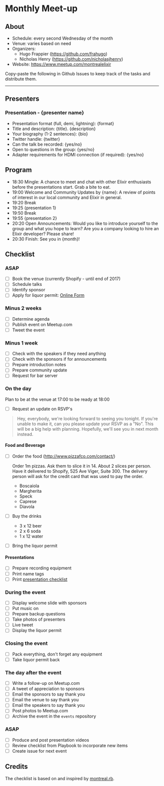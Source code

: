 # Monthly Meet-up

## About

* Schedule: every second Wednesday of the month
* Venue: varies based on need
* Organizers:
    * Hugo Frappier (https://github.com/frahugo)
    * Nicholas Henry (https://github.com/nicholasjhenry)
* Website: https://www.meetup.com/montrealelixir

Copy-paste the following in Github Issues to keep track of the tasks and distribute them.

<hr>

## Presenters

### Presentation - {presenter name}

- Presentation format (full, demi, lightning): {format}
- Title and description: {title}. {description}
- Your biography (1-2 sentences): {bio}
- Twitter handle: {twitter} 
- Can the talk be recorded: {yes/no} 
- Open to questions in the group: {yes/no} 
- Adapter requirements for HDMI connection (if required): {yes/no}

## Program

- 18:30 Mingle: A chance to meet and chat with other Elixir enthusiasts before the presentations start. Grab a bite to eat.
- 19:00 Welcome and Community Updates by {name}: A review of points of interest in our local community and Elixir in general. 
- 19:20 Break
- 19:25 {presentation 1}
- 19:50 Break
- 19:55 {presentation 2}
- 20:20 Open Announcements: Would you like to introduce yourself to the group and what you hope to learn? Are you a company looking to hire an Elixir developer? Please share!
- 20:30 Finish: See you in {month}!

## Checklist

### ASAP

- [ ] Book the venue (currently Shopify - until end of 2017)
- [ ] Schedule talks
- [ ] Identify sponsor
- [ ] Apply for liquor permit: [Online Form](https://pes.securitepublique.gouv.qc.ca/acolyte/facettes/permis/captcha.faces?sid=0QJY03KP9RKWS)

###  Minus 2 weeks

- [ ] Determine agenda
- [ ] Publish event on Meetup.com
- [ ] Tweet the event

### Minus 1 week

- [ ] Check with the speakers if they need anything
- [ ] Check with the sponsors if for announcements
- [ ] Prepare introduction notes
- [ ] Prepare community update
- [ ] Request for bar server

### On the day

Plan to be at the venue at 17:00 to be ready at 18:00

- [ ] Request an update on RSVP's

> Hey, everybody, we're looking forward to seeing you tonight. If you're unable to make it, can you please update your RSVP as a "No". This will be a big help with planning. Hopefully, we'll see you in next month instead.

#### Food and Beverage

- [ ] Order the food (http://www.pizzafco.com/contact/)  

  Order 1m pizzas. Ask them to slice it in 14. About 2 slices per person. 
  Have it delivered to Shopify, 525 Ave Viger, Suite 300. The   delivery person will ask for the credit card that was used to pay the order.

  - Boscaiola
  - Margherita
  - Speck
  - Caprese	
  - Diavola

- [ ] Buy the drinks
  - 3 x 12 beer
  - 2 x 6 soda
  - 1 x 12 water
- [ ] Bring the liquor permit

#### Presentations
  
- [ ] Prepare recording equipment
- [ ] Print name tags
- [ ] Print [presentation checklist](https://github.com/montrealelixir/playbook/issues/18)

### During the event

- [ ] Display welcome slide with sponsors
- [ ] Put music on
- [ ] Prepare backup questions
- [ ] Take photos of presenters
- [ ] Live tweet
- [ ] Display the liquor permit

### Closing the event

- [ ] Pack everything, don't forget any equipment
- [ ] Take liquor permit back

### The day after the event

- [ ] Write a follow-up on Meetup.com
- [ ] A tweet of appreciation to sponsors
- [ ] Email the sponsors to say thank you
- [ ] Email the venue to say thank you
- [ ] Email the speakers to say thank you
- [ ] Post photos to Meetup.com
- [ ] Archive the event in the `events` repository

### ASAP

- [ ] Produce and post presentation videos
- [ ] Review checklist from Playbook to incorporate new items
- [ ] Create issue for next event

## Credits

The checklist is based on and inspired by [montreal.rb](https://github.com/montrealrb/playbook/blob/master/checklists/meetup.md).
